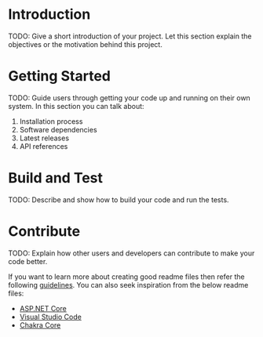 # Introduction 
TODO: Give a short introduction of your project. Let this section explain the objectives or the motivation behind this project.  

# Getting Started  
TODO: Guide users through getting your code up and running on their own system. In this section you can talk about:
1.	Installation process
2.	Software dependencies
3.	Latest releases
4.	API references  
 
# Build and Test
TODO: Describe and show how to build your code and run the tests. 

# Contribute
TODO: Explain how other users and developers can contribute to make your code better. 

If you want to learn more about creating good readme files then refer the following [guidelines](https://docs.microsoft.com/en-us/azure/devops/repos/git/create-a-readme?view=azure-devops). You can also seek inspiration from the below readme files:
- [ASP.NET Core](https://github.com/aspnet/Home)
- [Visual Studio Code](https://github.com/Microsoft/vscode)
- [Chakra Core](https://github.com/Microsoft/ChakraCore)
 
